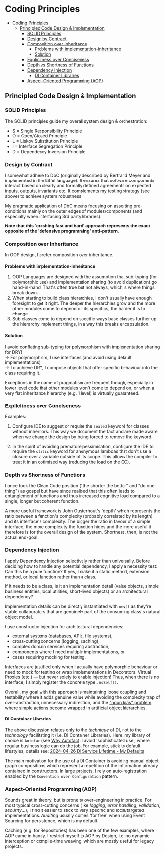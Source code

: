 # Coding Principles

- [Coding Principles](#coding-principles)
  - [Principled Code Design \& Implementation](#principled-code-design--implementation)
    - [SOLID Principles](#solid-principles)
    - [Design by Contract](#design-by-contract)
    - [Composition over Inheritance](#composition-over-inheritance)
      - [Problems with implementation-inheritance](#problems-with-implementation-inheritance)
      - [Solution](#solution)
    - [Explicitness over Conciseness](#explicitness-over-conciseness)
    - [Depth vs Shortness of Functions](#depth-vs-shortness-of-functions)
    - [Dependency Injection](#dependency-injection)
      - [DI Container Libraries](#di-container-libraries)
    - [Aspect-Oriented Programming (AOP)](#aspect-oriented-programming-aop)


## Principled Code Design & Implementation

### SOLID Principles

The SOLID principles guide my overall system design & orchestration:

- S = Single Responsibility Principle
- O = Open/Closed Principle
- L = Liskov Substitution Principle
- I = Interface Segregation Principle
- D = Dependency Inversion Principle

### Design by Contract

I somewhat adhere to DbC (originally described by Bertrand Meyer and implemented in the Eiffel language). It ensures that software components interact based on clearly and formally defined agreements on expected inputs, outputs, invariants etc. It complements my testing strategy (see above) to achieve system robustness.

My pragmatic application of DbC means focusing on asserting pre-conditions mainly on the outer edges of modules/components (and especially when interfacing 3rd party libraries). 

**Note that this 'crashing fast and hard' approach represents the exact opposite of the 'defensive programming' anti-pattern**. 

### Composition over Inheritance

In OOP design, I prefer composition over inheritance. 

#### Problems with implementation-inheritance
1. OOP Languages are designed with the assumption that sub-typing (for polymorphic use) and implementation sharing (to avoid duplication) go hand-in-hand. That's often true but not always, which is where things break down. 
2. When starting to build class hierarchies, I don't usually have enough foresight to get it right. The deeper the hierarchies grow and the more other modules come to depend on its specifics, the harder it is to change.
3. Sub classes come to depend on specific ways base classes further up the hierarchy implement things, in a way this breaks encapsulation.

#### Solution
I avoid conflating sub-typing for polymorphism with implementation sharing for DRY!  
-> For polymorphism, I use interfaces (and avoid using default implementations)  
-> To achieve DRY, I compose objects that offer specific behaviour into the class requiring it.

Exceptions in the name of pragmatism are frequent though, especially in lower level code that other modules won't come to depend on, or when a very flat inheritance hierarchy (e.g. 1 level) is virtually guaranteed. 

### Explicitness over Conciseness

Examples:
1. Configure IDE to suggest or require the `sealed` keyword for classes without inheritors. This way we document the fact and are made aware when we change the design by being forced to remove the keyword. 

2. In the spirit of avoiding premature pessimisation, configure the IDE to require the `static` keyword for anonymous lambdas that don't use a closure over a variable outside of its scope. This allows the compiler to treat it in an optimised way (reducing the load on the GC). 

### Depth vs Shortness of Functions 

I once took the Clean Code position ("the shorter the better" and "do one thing") as gospel but have since realised that this often leads to entanglement of functions and thus increased cognitive load compared to a single, longer but coherent function. 

A more useful framework is John Ousterhout's 'depth' which represents the ratio between a function's complexity (probably correlated by its length) and its interface's complexity. The bigger the ratio in favour of a simple interface, the more complexity the function hides and the more useful it therefore is for the overall design of the system. Shortness, then, is not the actual end-goal. 

### Dependency Injection

I apply Dependency Injection selectively rather than universally. Before deciding how to handle any potential dependency, I apply a necessity test: Can this be a pure function? If yes, I make it a static method, extension method, or local function rather than a class. 

If it needs to be a class, is it an implementation detail (value objects, simple business entities, local utilities, short-lived objects) or an architectural dependency? 

Implementation details can be directly instantiated with `new()` as they're stable collaborators that are genuinely part of the consuming class's natural object model. 

I use constructor injection for architectural dependencies: 
- external systems (databases, APIs, file systems), 
- cross-cutting concerns (logging, caching), 
- complex domain services requiring abstraction, 
- components where I need multiple implementations, or 
- cases requiring mocking for testing. 

Interfaces are justified only when I actually have polymorphic behaviour or need to mock for testing or wrap implementations in Decorators, Virtual Proxies (etc.) — but never solely to enable injection! Thus, when there is no interface, I simply register the concrete type `.AsSelf()`.

Overall, my goal with this approach is maintaining loose coupling and testability where it adds genuine value while avoiding the complexity trap of over-abstraction, unnecessary indirection, and the ["noun bias" problem](https://steve-yegge.blogspot.com/2006/03/execution-in-kingdom-of-nouns.html) where simple actions become wrapped in artificial object hierarchies.

#### DI Container Libraries

The above discussion relates only to the *technique* of DI, not to the *technology* facilitating it (i.e. DI Container Libraries). Here, my library of choice is `Autofac` (see [Why Autofac](https://mattburke.dev/why-autofac/)). I avoid 'sophisticated use', where regular business logic can do the job. For example, stick to default lifestyles, details see: [2024-04-26 DI Service Lifetime - My Defaults](https://github.com/CheckMadeLtd/CheckMade/discussions/382)

The main motivation for the use of a DI Container is avoiding manual object graph compositions which represent a repetition of the information already contained in constructors. In large projects, I rely on auto-registration enabled by the `Convention over Configuration` pattern. 

### Aspect-Oriented Programming (AOP)

Sounds great in theory, but is prone to over-engineering in practice. For most typical cross-cutting concerns (like *logging*, *error handling*, *validation*, *security*...), I find it easier to stick to very specific and local/targeted implementations. *Auditing* usually comes 'for free' when using Event Sourcing for persistence, which is my default. 

Caching (e.g. for Repositories) has been one of the few examples, where AOP came in handy. I restrict myself to AOP by Design, i.e. no dynamic interception or compile-time weaving, which are mostly useful for legacy projects. 
